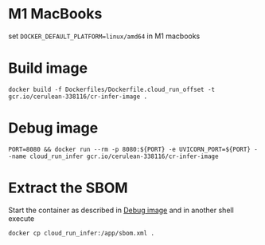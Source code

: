 # M1 MacBooks
set `DOCKER_DEFAULT_PLATFORM=linux/amd64` in M1 macbooks

# Build image

```shell
docker build -f Dockerfiles/Dockerfile.cloud_run_offset -t gcr.io/cerulean-338116/cr-infer-image .
```

# Debug image

```shell
PORT=8080 && docker run --rm -p 8080:${PORT} -e UVICORN_PORT=${PORT} --name cloud_run_infer gcr.io/cerulean-338116/cr-infer-image
```

# Extract the SBOM

Start the container as described in [Debug image](#debug-image) and in another shell execute

```shell
docker cp cloud_run_infer:/app/sbom.xml .
```
